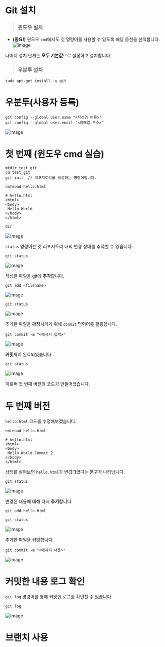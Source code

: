 # Git 설치

> <h3>윈도우 설치</h3>

- **(중요!)** 윈도우 `cmd`에서도 깃 명령어를 사용할 수 있도록 해당 옵션을 선택합니다.   
![image](https://user-images.githubusercontent.com/43658658/156956482-add95da4-47ad-42e1-8eb1-5c94b34c63b0.png)

나머지 설치 단계는 **모두 기본값**으로 설정하고 설치합니다.

> <h3>우분투 설치</h3>

```
sudo apt-get install -y git
```

# 우분투(사용자 등록)

```
git config --global user.name "<자신의 이름>"
git config --global user.email "<이메일 주소>"
```   
![image](https://user-images.githubusercontent.com/43658658/156956832-0a32caf1-02c8-4b13-bcfd-8ac426dc05d1.png)

# 첫 번째 (윈도우 cmd 실습)

```
mkdir test_git
cd test_git
git init  // 리포지토리를 생성하는 명령어입니다.
```

```
notepad hello.html
```

```
# hello.html
<html>
<body>
 Hello World
</body>
</html>
```

```
dir
```   
![image](https://user-images.githubusercontent.com/43658658/156958123-249ac061-777f-4924-9167-d8d42fce850a.png)

`status` 명령어는 깃 리포지토리 내의 변경 상태를 추적할 수 있습니다.   
```
git status
```   
![image](https://user-images.githubusercontent.com/43658658/156958193-62f2d6e2-7c6b-4003-a6fc-6b0e5cf3b405.png)

작성한 파일을 git에 **추가**합니다.
```
git add <filename>
```   
![image](https://user-images.githubusercontent.com/43658658/156958275-48461042-e1a9-43ec-9ced-71cf1dd17a97.png)

```
git status
```   
![image](https://user-images.githubusercontent.com/43658658/156958305-5c277226-6f40-4dd6-8b18-84cf1faf78fe.png)

추가한 파일을 확정시키기 위해 `commit` 명령어를 활용합니다.   
```
git commit -m "<메시지 입력>"
```   
![image](https://user-images.githubusercontent.com/43658658/156958451-2837cbbf-bdab-492e-a2b2-44e82ee4d9d0.png)

**커밋**까지 완료되었습니다.   
```
git status
```   
![image](https://user-images.githubusercontent.com/43658658/156958690-d32e35cd-faf6-4e38-9432-d3190bdd3705.png)

이로써 첫 번째 버전의 코드가 만들어졌습니다.

# 두 번째 버전

`hello.html` 코드를 수정해보겠습니다.   
```
notepad hello.html
```

```
# hello.html
<html>
<body>
 Hello World Commit 2
</body>
</html>
```

상태를 살펴보면 `hello.html`가 변경되었다는 문구가 나타납니다.   
```
git status
```   
![image](https://user-images.githubusercontent.com/43658658/156959053-5a79a81f-f835-4146-80cd-6760732f31e7.png)

변경된 내용에 대해 다시 **추가**합니다.   
```
git add hello.html
```

```
git status
```   
![image](https://user-images.githubusercontent.com/43658658/156959164-65d044de-5ebc-4948-9837-34d4a7255953.png)

추가한 파일을 커밋합니다.   
```
git commit -m "<메시지 내용>"
```   
![image](https://user-images.githubusercontent.com/43658658/156959237-03bb2405-6bef-46ad-94fc-be4eaf5f3511.png)

# 커밋한 내용 로그 확인

`git log` 명령어를 통해 커밋한 로그를 확인할 수 있습니다.   
```
git log
```   
![image](https://user-images.githubusercontent.com/43658658/156959324-1ef4aaf4-e612-4175-b44f-9f9bb722d4b0.png)

# 브랜치 사용


